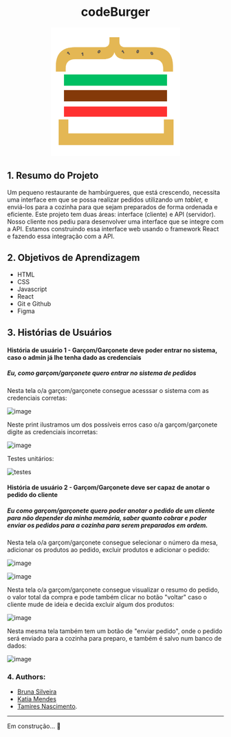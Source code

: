 # <div align="center"> codeBurger </div>

<div align="center"> <img src= "src/img/burger.png" width ="300px" height = "300px"/></div>

## 1. Resumo do Projeto

Um pequeno restaurante de hambúrgueres, que está crescendo, necessita uma
interface em que se possa realizar pedidos utilizando um _tablet_, e enviá-los
para a cozinha para que sejam preparados de forma ordenada e eficiente. Este projeto 
tem duas áreas: interface (cliente) e API (servidor). Nosso cliente nos pediu para 
desenvolver uma interface que se integre com a API. Estamos construindo essa interface 
web usando o framework React e fazendo essa integração com a API.

## 2. Objetivos de Aprendizagem

* HTML
* CSS
* Javascript
* React
* Git e Github
* Figma

## 3. Histórias de Usuários

#### História de usuário 1 - Garçom/Garçonete deve poder entrar no sistema, caso o admin já lhe tenha dado as credenciais

##### Eu, como garçom/garçonete quero entrar no sistema de pedidos

Nesta tela o/a garçom/garçonete consegue acesssar o sistema com as credenciais corretas:

![image](https://github.com/Bru-Silveira/SAP-code-burguer/assets/122562513/e47c607c-1caa-4fb9-857c-8d2253555f70)

Neste print ilustramos um dos possíveis erros caso o/a garçom/garçonete digite as credenciais incorretas:

![image](https://github.com/Bru-Silveira/SAP-code-burguer/assets/122562513/09a18c76-a7f7-49e8-b4f9-3f4a991fe2fc)

Testes unitários:

![testes](https://github.com/Bru-Silveira/SAP-code-burguer/assets/122562513/5f49dbc4-7ded-4b92-956a-4775ee20da98)


#### História de usuário 2 - Garçom/Garçonete deve ser capaz de anotar o pedido do cliente

##### Eu como garçom/garçonete quero poder anotar o pedido de um cliente para não depender da minha memória, saber quanto cobrar e poder enviar os pedidos para a cozinha para serem preparados em ordem.

Nesta tela o/a garçom/garçonete consegue selecionar o número da mesa, adicionar os produtos ao pedido, excluir produtos e adicionar o pedido:

![image](https://github.com/Bru-Silveira/SAP-code-burguer/assets/122562513/78821253-331e-4338-83b2-8b4cc14eb388)

![image](https://github.com/Bru-Silveira/SAP-code-burguer/assets/122562513/99e16bd1-9413-4525-81f6-5c3ddfbea1e7)

Nesta tela o/a garçom/garçonete consegue visualizar o resumo do pedido, o valor total da compra e pode também clicar no botão "voltar" caso o cliente mude de ideia e decida excluir algum dos produtos:

![image](https://github.com/Bru-Silveira/SAP-code-burguer/assets/122562513/91fb4f7e-1ab2-4bef-8e65-6f7554bea120)

Nesta mesma tela também tem um botão de "enviar pedido", onde o pedido será enviado para a cozinha para preparo, e também é salvo num banco de dados:

![image](https://github.com/Bru-Silveira/SAP-code-burguer/assets/122562513/e4731bab-0c99-4f14-aead-562293f137ce)

### 4. Authors:

* [Bruna Silveira](https://github.com/Bru-Silveira)
* [Katia Mendes](https://github.com/katia-mendes)
* [Tamires Nascimento](https://github.com/tamiresns).

***

Em construção... :construction:













